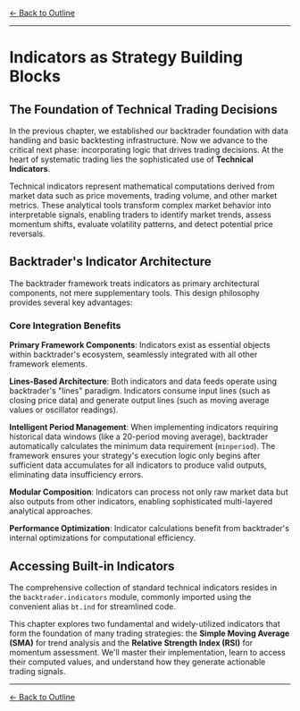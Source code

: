 [← Back to Outline](../outline.md)

---

# Indicators as Strategy Building Blocks

## The Foundation of Technical Trading Decisions

In the previous chapter, we established our backtrader foundation with data handling and basic backtesting infrastructure. Now we advance to the critical next phase: incorporating logic that drives trading decisions. At the heart of systematic trading lies the sophisticated use of **Technical Indicators**.

Technical indicators represent mathematical computations derived from market data such as price movements, trading volume, and other market metrics. These analytical tools transform complex market behavior into interpretable signals, enabling traders to identify market trends, assess momentum shifts, evaluate volatility patterns, and detect potential price reversals.

## Backtrader's Indicator Architecture

The backtrader framework treats indicators as primary architectural components, not mere supplementary tools. This design philosophy provides several key advantages:

### Core Integration Benefits

**Primary Framework Components**: Indicators exist as essential objects within backtrader's ecosystem, seamlessly integrated with all other framework elements.

**Lines-Based Architecture**: Both indicators and data feeds operate using backtrader's "lines" paradigm. Indicators consume input lines (such as closing price data) and generate output lines (such as moving average values or oscillator readings).

**Intelligent Period Management**: When implementing indicators requiring historical data windows (like a 20-period moving average), backtrader automatically calculates the minimum data requirement (`minperiod`). The framework ensures your strategy's execution logic only begins after sufficient data accumulates for all indicators to produce valid outputs, eliminating data insufficiency errors.

**Modular Composition**: Indicators can process not only raw market data but also outputs from other indicators, enabling sophisticated multi-layered analytical approaches.

**Performance Optimization**: Indicator calculations benefit from backtrader's internal optimizations for computational efficiency.

## Accessing Built-in Indicators

The comprehensive collection of standard technical indicators resides in the `backtrader.indicators` module, commonly imported using the convenient alias `bt.ind` for streamlined code.

This chapter explores two fundamental and widely-utilized indicators that form the foundation of many trading strategies: the **Simple Moving Average (SMA)** for trend analysis and the **Relative Strength Index (RSI)** for momentum assessment. We'll master their implementation, learn to access their computed values, and understand how they generate actionable trading signals.


---

[← Back to Outline](../outline.md)